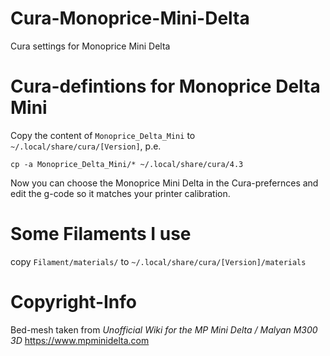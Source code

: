 # Cura-Monoprice-Mini-Delta
Cura settings for Monoprice Mini Delta

# Cura-defintions for Monoprice Delta Mini
Copy the content of `Monoprice_Delta_Mini` to `~/.local/share/cura/[Version]`, p.e.

`cp -a Monoprice_Delta_Mini/* ~/.local/share/cura/4.3`

Now you can choose the Monoprice Mini Delta in the Cura-prefernces
and edit the g-code so it matches your printer calibration.

# Some Filaments I use
copy `Filament/materials/` to `~/.local/share/cura/[Version]/materials`

# Copyright-Info
Bed-mesh taken from *Unofficial Wiki for the MP Mini Delta / Malyan M300 3D* https://www.mpminidelta.com 


